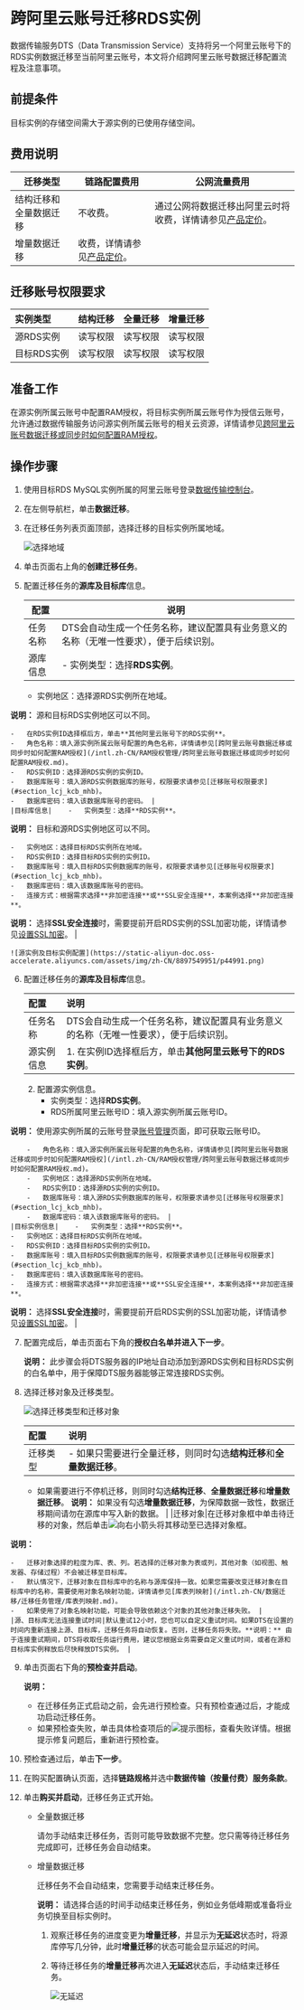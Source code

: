 # 跨阿里云账号迁移RDS实例

数据传输服务DTS（Data Transmission Service）支持将另一个阿里云账号下的RDS实例数据迁移至当前阿里云账号，本文将介绍跨阿里云账号数据迁移配置流程及注意事项。

## 前提条件

目标实例的存储空间需大于源实例的已使用存储空间。

## 费用说明

|迁移类型|链路配置费用|公网流量费用|
|----|------|------|
|结构迁移和全量数据迁移|不收费。|通过公网将数据迁移出阿里云时将收费，详情请参见[产品定价]()。|
|增量数据迁移|收费，详情请参见[产品定价]()。|

## 迁移账号权限要求

|实例类型|结构迁移|全量迁移|增量迁移|
|:---|:---|:---|:---|
|源RDS实例|读写权限|读写权限|读写权限|
|目标RDS实例|读写权限|读写权限|读写权限|

## 准备工作

在源实例所属云账号中配置RAM授权，将目标实例所属云账号作为授信云账号，允许通过数据传输服务访问源实例所属云账号的相关云资源，详情请参见[跨阿里云账号数据迁移或同步时如何配置RAM授权](/intl.zh-CN/RAM授权管理/跨阿里云账号数据迁移或同步时如何配置RAM授权.md)。

## 操作步骤

1.  使用目标RDS MySQL实例所属的阿里云账号登录[数据传输控制台](https://dts-intl.console.aliyun.com/)。
2.  在左侧导航栏，单击**数据迁移**。
3.  在迁移任务列表页面顶部，选择迁移的目标实例所属地域。

    ![选择地域](https://static-aliyun-doc.oss-accelerate.aliyuncs.com/assets/img/zh-CN/2767559951/p50439.png)

4.  单击页面右上角的**创建迁移任务**。
5.  配置迁移任务的**源库及目标库**信息。

    |配置|说明|
    |--|--|
    |任务名称|DTS会自动生成一个任务名称，建议配置具有业务意义的名称（无唯一性要求），便于后续识别。|
    |源库信息|    -   实例类型：选择**RDS实例**。
    -   实例地区：选择源RDS实例所在地域。

**说明：** 源和目标RDS实例地区可以不同。

    -   在RDS实例ID选择框后方，单击**其他阿里云账号下的RDS实例**。
    -   角色名称：填入源实例所属云账号配置的角色名称，详情请参见[跨阿里云账号数据迁移或同步时如何配置RAM授权](/intl.zh-CN/RAM授权管理/跨阿里云账号数据迁移或同步时如何配置RAM授权.md)。
    -   RDS实例ID：选择源RDS实例的实例ID。
    -   数据库账号：填入源RDS实例数据库的账号，权限要求请参见[迁移账号权限要求](#section_lcj_kcb_mhb)。
    -   数据库密码：填入该数据库账号的密码。 |
    |目标库信息|    -   实例类型：选择**RDS实例**。

**说明：** 目标和源RDS实例地区可以不同。

    -   实例地区：选择目标RDS实例所在地域。
    -   RDS实例ID：选择目标RDS实例的实例ID。
    -   数据库账号：填入目标RDS实例数据库的账号，权限要求请参见[迁移账号权限要求](#section_lcj_kcb_mhb)。
    -   数据库密码：填入该数据库账号的密码。
    -   连接方式：根据需求选择**非加密连接**或**SSL安全连接**，本案例选择**非加密连接**。

**说明：** 选择**SSL安全连接**时，需要提前开启RDS实例的SSL加密功能，详情请参见[设置SSL加密](~~96120~~)。 |

    ![源实例及目标实例配置](https://static-aliyun-doc.oss-accelerate.aliyuncs.com/assets/img/zh-CN/8897549951/p44991.png)

6.  配置迁移任务的**源库及目标库**信息。

    |配置|说明|
    |:-|:-|
    |任务名称|DTS会自动生成一个任务名称，建议配置具有业务意义的名称（无唯一性要求），便于后续识别。|
    |源实例信息|    1.  在实例ID选择框后方，单击**其他阿里云账号下的RDS实例**。
    2.  配置源实例信息。
        -   实例类型：选择**RDS实例**。
        -   RDS所属阿里云账号ID：填入源实例所属云账号ID。

**说明：** 使用源实例所属的云账号登录[账号管理](https://account.console.aliyun.com/#/secure)页面，即可获取云账号ID。

        -   角色名称：填入源实例所属云账号配置的角色名称，详情请参见[跨阿里云账号数据迁移或同步时如何配置RAM授权](/intl.zh-CN/RAM授权管理/跨阿里云账号数据迁移或同步时如何配置RAM授权.md)。
        -   实例地区：选择源RDS实例所在地域。
        -   RDS实例ID：选择源RDS实例的实例ID。
        -   数据库账号：填入源RDS实例数据库的账号，权限要求请参见[迁移账号权限要求](#section_lcj_kcb_mhb)。
        -   数据库密码：填入该数据库账号的密码。 |
    |目标实例信息|    -   实例类型：选择**RDS实例**。
    -   实例地区：选择目标RDS实例所在地域。
    -   RDS实例ID：选择目标RDS实例的实例ID。
    -   数据库账号：填入目标RDS实例数据库的账号，权限要求请参见[迁移账号权限要求](#section_lcj_kcb_mhb)。
    -   数据库密码：填入该数据库账号的密码。
    -   连接方式：根据需求选择**非加密连接**或**SSL安全连接**，本案例选择**非加密连接**。

**说明：** 选择**SSL安全连接**时，需要提前开启RDS实例的SSL加密功能，详情请参见[设置SSL加密](~~96120~~)。 |

7.  配置完成后，单击页面右下角的**授权白名单并进入下一步**。

    **说明：** 此步骤会将DTS服务器的IP地址自动添加到源RDS实例和目标RDS实例的白名单中，用于保障DTS服务器能够正常连接RDS实例。

8.  选择迁移对象及迁移类型。

    ![选择迁移类型和迁移对象](https://static-aliyun-doc.oss-accelerate.aliyuncs.com/assets/img/zh-CN/4944979951/p47745.png)

    |配置|说明|
    |:-|:-|
    |迁移类型|    -   如果只需要进行全量迁移，则同时勾选**结构迁移**和**全量数据迁移**。
    -   如果需要进行不停机迁移，则同时勾选**结构迁移**、**全量数据迁移**和**增量数据迁移**。
**说明：** 如果没有勾选**增量数据迁移**，为保障数据一致性，数据迁移期间请勿在源库中写入新的数据。 |
    |迁移对象|在迁移对象框中单击待迁移的对象，然后单击![向右小箭头](https://static-aliyun-doc.oss-accelerate.aliyuncs.com/assets/img/zh-CN/8502659951/p40698.png)将其移动至已选择对象框。

**说明：**

    -   迁移对象选择的粒度为库、表、列。若选择的迁移对象为表或列，其他对象（如视图、触发器、存储过程）不会被迁移至目标库。
    -   默认情况下，迁移对象在目标库中的名称与源库保持一致。如果您需要改变迁移对象在目标库中的名称，需要使用对象名映射功能，详情请参见[库表列映射](/intl.zh-CN/数据迁移/迁移任务管理/库表列映射.md)。
    -   如果使用了对象名映射功能，可能会导致依赖这个对象的其他对象迁移失败。 |
    |源、目标库无法连接重试时间|默认重试12小时，您也可以自定义重试时间。如果DTS在设置的时间内重新连接上源、目标库，迁移任务将自动恢复。否则，迁移任务将失败。**说明：** 由于连接重试期间，DTS将收取任务运行费用，建议您根据业务需要自定义重试时间，或者在源和目标库实例释放后尽快释放DTS实例。 |

9.  单击页面右下角的**预检查并启动**。

    **说明：**

    -   在迁移任务正式启动之前，会先进行预检查。只有预检查通过后，才能成功启动迁移任务。
    -   如果预检查失败，单击具体检查项后的![提示](https://static-aliyun-doc.oss-accelerate.aliyuncs.com/assets/img/zh-CN/8502659951/p47468.png)图标，查看失败详情。根据提示修复问题后，重新进行预检查。
10. 预检查通过后，单击**下一步**。
11. 在购买配置确认页面，选择**链路规格**并选中**数据传输（按量付费）服务条款**。
12. 单击**购买并启动**，迁移任务正式开始。
    -   全量数据迁移

        请勿手动结束迁移任务，否则可能导致数据不完整。您只需等待迁移任务完成即可，迁移任务会自动结束。

    -   增量数据迁移

        迁移任务不会自动结束，您需要手动结束迁移任务。

        **说明：** 请选择合适的时间手动结束迁移任务，例如业务低峰期或准备将业务切换至目标实例时。

        1.  观察迁移任务的进度变更为**增量迁移**，并显示为**无延迟**状态时，将源库停写几分钟，此时**增量迁移**的状态可能会显示延迟的时间。
        2.  等待迁移任务的**增量迁移**再次进入**无延迟**状态后，手动结束迁移任务。

            ![无延迟](https://static-aliyun-doc.oss-accelerate.aliyuncs.com/assets/img/zh-CN/6767559951/p47604.png)


